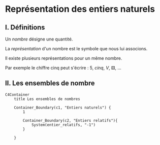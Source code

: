 # Représentation des entiers naturels

## I. Définitions

Un *nombre* désigne une quantité.

La *représentation* d'un nombre est le symbole que nous lui associons.

Il existe plusieurs représentations pour un même nombre.

Par exemple le chiffre cinq peut s'écrire : $5$, $cinq$, $V$, ⚄, ...

## II. Les ensembles de nombre

```mermaid
C4Container
    title Les ensembles de nombres

    Container_Boundary(c1, "Entiers naturels") {
        1

        Container_Boundary(c2, "Entiers relatifs"){
            System(entier_relatifs, "-1")
        }

    }

```